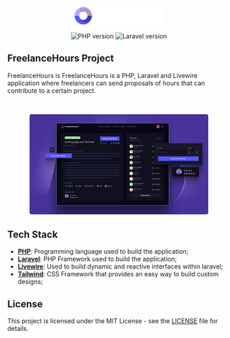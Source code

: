 <p align="center"><img src=".github/logo.png" width="200" alt="FreelanceHours Logo"></a></p>

<p align="center">
  <img alt="PHP version" src="https://img.shields.io/static/v1?label=php&message=8.3&color=18181B&labelColor=5354FD">
    <img alt="Laravel version" src="https://img.shields.io/static/v1?label=laravel&message=11.9&color=18181B&labelColor=5354FD">
</p>

## FreelanceHours Project

FreelanceHours is FreelanceHours is a PHP, Laravel and Livewire application where freelancers can send proposals of hours that can contribute to a certain project.

<br>

<p align="center">
  <img alt="Project preview" src=".github/preview.png" width="80%">
</p>

## Tech Stack

- [**PHP**](https://www.php.net/): Programming language used to build the application;
- [**Laravel**](https://laravel.com/):  PHP Framework used to build the application;
- [**Livewire**](https://laravel-livewire.com/): Used to build dynamic and reactive interfaces within laravel;
- [**Tailwind**](https://tailwindcss.com/): CSS Framework that provides an easy way to build custom designs;


## License

This project is licensed under the MIT License - see the [LICENSE](LICENSE) file for details.
